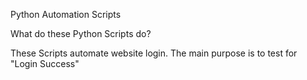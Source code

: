 Python Automation Scripts 



What do these Python Scripts do?
 
 These Scripts automate website login. The main purpose is to test for "Login Success"
 
 
